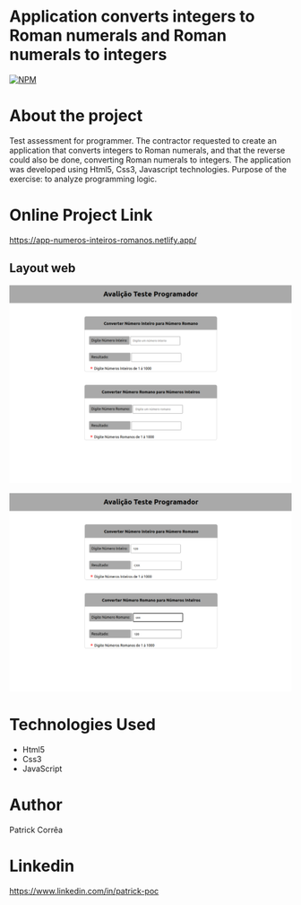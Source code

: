 # Application converts integers to Roman numerals and Roman numerals to integers
[![NPM](https://img.shields.io/npm/l/react)](https://github.com/poc1212/app_converts_intergers_roman_numerals/blob/master/LICENSE)

# About the project

Test assessment for programmer.
The contractor requested to create an application that converts integers to Roman numerals, 
and that the reverse could also be done, converting Roman numerals to integers.
The application was developed using Html5, Css3, Javascript technologies.
Purpose of the exercise: to analyze programming logic.

# Online Project Link
https://app-numeros-inteiros-romanos.netlify.app/

## Layout web
![Web 1](https://github.com/poc1212/app_converts_intergers_roman_numerals/blob/master/img/1.png)

![Web 2](https://github.com/poc1212/app_converts_intergers_roman_numerals/blob/master/img/2.png)

# Technologies Used

- Html5
- Css3
- JavaScript

# Author
Patrick Corrêa

# Linkedin
https://www.linkedin.com/in/patrick-poc
